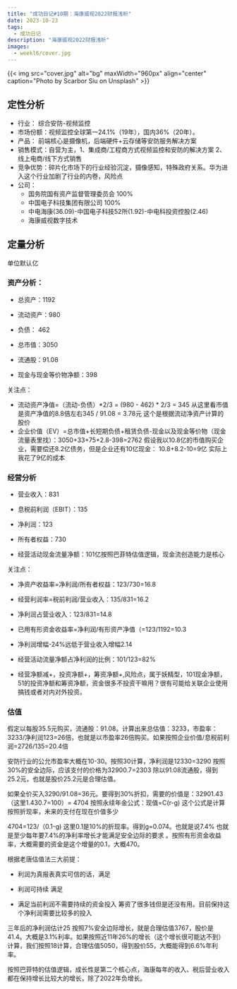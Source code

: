 ```yaml
---
title: "成功日记#10期：海康威视2022财报浅析"
date: 2023-10-23
tags:
  - 成功日记
description: "海康威视2022财报浅析"
images:
  - weekl6/cover.jpg
---
```


{{< img src="cover.jpg" alt="bg" maxWidth="960px" align="center" caption="Photo by Scarbor Siu on Unsplash" >}}

## ​定性分析


- 行业： 综合安防-视频监控
- 市场份额：视频监控全球第一24.1%（19年），国内36%（20年）。
- 产品： 前端核心是摄像机，后端硬件+云存储等安防服务解决方案
- 销售模式：自营为主，1、集成商/工程商方式视频监控和安防的解决方案 2、线上电商/线下方式销售
- 竞争优势：碎片化市场下的行业经验沉淀，摄像感知，特殊政府关系。华为进入这个行业加剧了行业的内卷，风险点
- 公司： 
  - 国务院国有资产监督管理委员会 100% 
  - 中国电子科技集团有限公司 100% 
  - 中电海康(36.09)-中国电子科技52所(1.92)-中电科投资控股(2.46)
  - 海康威视数字技术


## 定量分析

单位默认亿

### 资产分析：


- 总资产：1192

- 流动资产：980 

- 负债： 462 

- 总市值：3050 

- 流通股：91.08 

- 现金与现金等价物净额：398



关注点：

- 流动资产净值=（流动-负债）*2/3 = (980 - 462) * 2/3 = 345 从这里看市值是资产净值的8.8倍左右345 / 91.08 = 3.78元 这个是根据流动净资产计算的股价  
- 企业价值（EV）=总市值+长短期负债+租赁负债-现金以及现金等价物（现金流量表里找）：3050+33+75+2.8-398=2762 假设我以10.8亿的市值购买企业，需要偿还8.2亿债务，但是企业还有10亿现金： 10.8+8.2-10=9亿 实际上我花了9亿的成本


### 经营分析


- 营业收入：831

- 息税前利润（EBIT）：135

- 净利润：123 

- 所有者权益：730 

- 经营活动现金流量净额：101亿按照巴菲特估值逻辑，现金流创造能力是核心



关注点：

- 净资产收益率=净利润/所有者权益：123/730=16.8 

- 经营利润率=税前利润/营业收入：135/831=16.2 

- 净利润占营业收入：123/831=14.8 

- 已用有形资金收益率=净利润/有形资产净值（=123/1192=10.3

- 净利润增幅-24%远低于营业收入增幅2.14 

- 经营活动流量净额占净利润的比例：101/123=82%

- 经营净额减+，投资净额+，筹资净额+,风险点，属于妖精型，101现金净额，51的投资净额和筹资净额，资金很多不投资干嘛用？很有可能给关联企业使用搞钱或者对内对外投资。



### 估值

假定以每股35.5元购买，流通股：91.08。计算出来总估值：3233，市盈率：3233/净利润123=26倍，也就是以市盈率26倍购买。如果按照企业价值/息税前利润=2726/135=20.4倍

安防行业的公允市盈率大概在10-30。按照30计算，净利润是12330=3290 按照30%的安全边际，应该支付的价格为32900.7=2303 除以91.08流通股，得到25.2元，也就是股价25.2元是合理估值。

如果全价买入3290/91.08=36元。要得到30%折扣，需要的价值是：32901.43（这里1.430.7=100）= 4704 按照永续年金公式：现值=C(r-g) 这个公式是计算按照折现率，未来的支付在现在价值多少

4704=123/（0.1-g) 这里0.1是10%的折现率。得到g=0.074。也就是说7.4% 也就是至少每年要7.4%的净利率增长才能满足安全边际的要求 。按照有形资金收益率，大概需要的资金是这个增量的0.1，大概470。

根据老唐估值法三大前提：

- 利润为真报表真实可信的话，满足

- 利润可持续 满足

- 满足当前利润不需要持续的资金投入 筹资了很多钱但是还没有用。目前保持这个净利润需要比较多的投入

三年后的净利润估计25 按照7%安全边际增长，就是合理估值3767，股价是41.4。大概是3.1%利率。如果按照近11年26%的增长（这个增长很可能达不到）计算，我们按照18计算，合理估值5050，得到股价55，大概能得到6.6%年利率。

按照巴菲特的估值逻辑，成长性是第二个核心点，海康每年的收入、税后营业收入都在保持增长比较大的增长，除了2022年负增长。